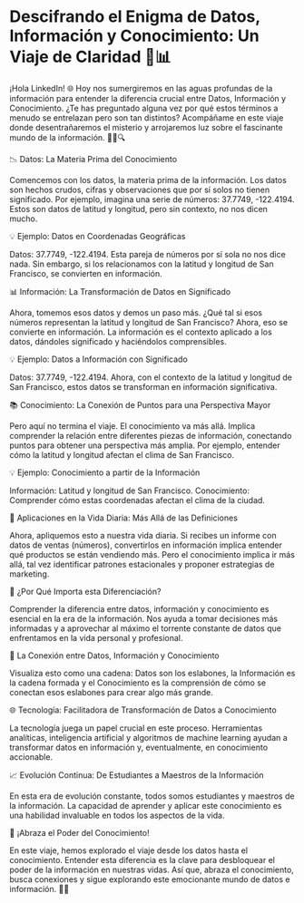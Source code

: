 # Descifrando el Enigma de Datos, Información y Conocimiento: Un Viaje de Claridad 🚀📊

¡Hola LinkedIn! 🌐 Hoy nos sumergiremos en las aguas profundas de la información para entender la diferencia crucial entre Datos, Información y Conocimiento. ¿Te has preguntado alguna vez por qué estos términos a menudo se entrelazan pero son tan distintos? Acompáñame en este viaje donde desentrañaremos el misterio y arrojaremos luz sobre el fascinante mundo de la información. 🕵️‍♂️🔍

📉 Datos: La Materia Prima del Conocimiento

Comencemos con los datos, la materia prima de la información. Los datos son hechos crudos, cifras y observaciones que por sí solos no tienen significado. Por ejemplo, imagina una serie de números: 37.7749, -122.4194. Estos son datos de latitud y longitud, pero sin contexto, no nos dicen mucho.

💡 Ejemplo: Datos en Coordenadas Geográficas

Datos: 37.7749, -122.4194. Esta pareja de números por sí sola no nos dice nada. Sin embargo, si los relacionamos con la latitud y longitud de San Francisco, se convierten en información.

📊 Información: La Transformación de Datos en Significado

Ahora, tomemos esos datos y demos un paso más. ¿Qué tal si esos números representan la latitud y longitud de San Francisco? Ahora, eso se convierte en información. La información es el contexto aplicado a los datos, dándoles significado y haciéndolos comprensibles.

💡 Ejemplo: Datos a Información con Significado

Datos: 37.7749, -122.4194. Ahora, con el contexto de la latitud y longitud de San Francisco, estos datos se transforman en información significativa.

📚 Conocimiento: La Conexión de Puntos para una Perspectiva Mayor

Pero aquí no termina el viaje. El conocimiento va más allá. Implica comprender la relación entre diferentes piezas de información, conectando puntos para obtener una perspectiva más amplia. Por ejemplo, entender cómo la latitud y longitud afectan el clima de San Francisco.

💡 Ejemplo: Conocimiento a partir de la Información

Información: Latitud y longitud de San Francisco. Conocimiento: Comprender cómo estas coordenadas afectan el clima de la ciudad.

🚀 Aplicaciones en la Vida Diaria: Más Allá de las Definiciones

Ahora, apliquemos esto a nuestra vida diaria. Si recibes un informe con datos de ventas (números), convertirlos en información implica entender qué productos se están vendiendo más. Pero el conocimiento implica ir más allá, tal vez identificar patrones estacionales y proponer estrategias de marketing.

🤔 ¿Por Qué Importa esta Diferenciación?

Comprender la diferencia entre datos, información y conocimiento es esencial en la era de la información. Nos ayuda a tomar decisiones más informadas y a aprovechar al máximo el torrente constante de datos que enfrentamos en la vida personal y profesional.

🔗 La Conexión entre Datos, Información y Conocimiento

Visualiza esto como una cadena: Datos son los eslabones, la Información es la cadena formada y el Conocimiento es la comprensión de cómo se conectan esos eslabones para crear algo más grande.

🌐 Tecnología: Facilitadora de Transformación de Datos a Conocimiento

La tecnología juega un papel crucial en este proceso. Herramientas analíticas, inteligencia artificial y algoritmos de machine learning ayudan a transformar datos en información y, eventualmente, en conocimiento accionable.

📈 Evolución Continua: De Estudiantes a Maestros de la Información

En esta era de evolución constante, todos somos estudiantes y maestros de la información. La capacidad de aprender y aplicar este conocimiento es una habilidad invaluable en todos los aspectos de la vida.

🌱 ¡Abraza el Poder del Conocimiento!

En este viaje, hemos explorado el viaje desde los datos hasta el conocimiento. Entender esta diferencia es la clave para desbloquear el poder de la información en nuestras vidas. Así que, abraza el conocimiento, busca conexiones y sigue explorando este emocionante mundo de datos e información. 🚀🌐